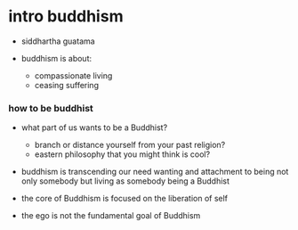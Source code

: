 # intro buddhism

- siddhartha guatama

- buddhism is about:
  - compassionate living
  - ceasing suffering

### how to be buddhist

- what part of us wants to be a Buddhist?
  - branch or distance yourself from your past religion?
  - eastern philosophy that you might think is cool?

- buddhism is transcending our need wanting and attachment to being not only
  somebody but living as somebody being a Buddhist

- the core of Buddhism is focused on the liberation of self

- the ego is not the fundamental goal of Buddhism


